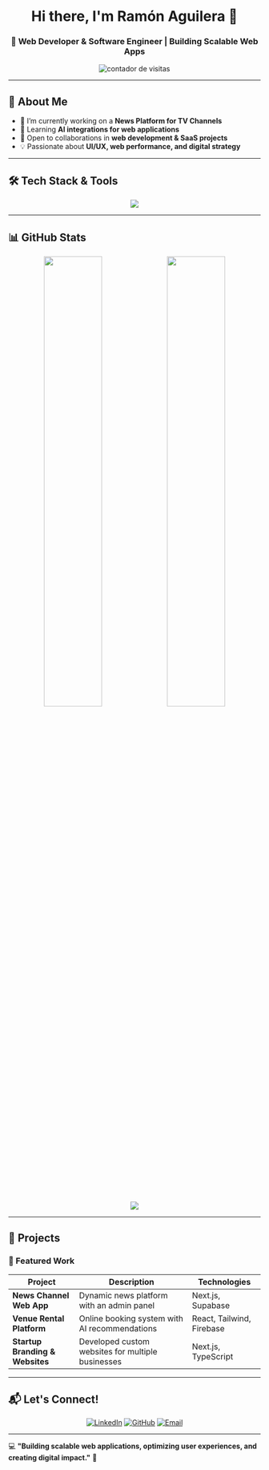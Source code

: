 <!-- Encabezado Principal -->
<h1 align="center">Hi there, I'm Ramón Aguilera 👋</h1>
<h3 align="center">🚀 Web Developer & Software Engineer | Building Scalable Web Apps</h3>

<!-- Contador de visitas -->
<p align="center">
  <img src="https://komarev.com/ghpvc/?username=tu-usuario&label=Profile%20Views&color=blue&style=flat" alt="contador de visitas" />
</p>

---

## 🚀 **About Me**
- 🔭 I’m currently working on a **News Platform for TV Channels**  
- 🌱 Learning **AI integrations for web applications**  
- 👯 Open to collaborations in **web development & SaaS projects**  
- 💡 Passionate about **UI/UX, web performance, and digital strategy**  

---

## 🛠️ **Tech Stack & Tools**
<div align="center">
  <img src="https://skillicons.dev/icons?i=nextjs,typescript,tailwind,react,supabase,postgresql,git,figma,vscode,linux" />
</div>

---

## 📊 **GitHub Stats**
<p align="center">
  <img width="48%" src="https://github-readme-stats.vercel.app/api?username=tu-usuario&show_icons=true&theme=radical" />
  <img width="48%" src="https://github-readme-streak-stats.herokuapp.com/?user=tu-usuario&theme=radical" />
</p>
<p align="center">
  <img src="https://github-readme-stats.vercel.app/api/top-langs/?username=tu-usuario&layout=compact&theme=radical" />
</p>

---

## 🚀 **Projects**
### 🌟 Featured Work
| Project | Description | Technologies |
|---------|------------|--------------|
| **News Channel Web App** | Dynamic news platform with an admin panel | Next.js, Supabase |
| **Venue Rental Platform** | Online booking system with AI recommendations | React, Tailwind, Firebase |
| **Startup Branding & Websites** | Developed custom websites for multiple businesses | Next.js, TypeScript |

---

## 📬 **Let's Connect!**
<p align="center">
  <a href="https://linkedin.com/in/tu-usuario" target="_blank"><img src="https://img.shields.io/badge/LinkedIn-%230077B5.svg?&style=for-the-badge&logo=linkedin&logoColor=white" alt="LinkedIn" /></a>
  <a href="https://github.com/tu-usuario" target="_blank"><img src="https://img.shields.io/badge/GitHub-%23181717.svg?&style=for-the-badge&logo=github&logoColor=white" alt="GitHub" /></a>
  <a href="mailto:tuemail@gmail.com"><img src="https://img.shields.io/badge/Gmail-D14836?style=for-the-badge&logo=gmail&logoColor=white" alt="Email" /></a>
</p>

---

💻 **"Building scalable web applications, optimizing user experiences, and creating digital impact."** 🚀


